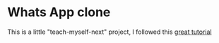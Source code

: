 # Whats App clone

This is a little "teach-myself-next" project, I followed this [great tutorial](https://www.youtube.com/watch?v=svlEVg0To_c)
